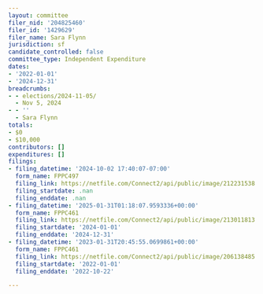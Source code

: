 ```yaml
---
layout: committee
filer_nid: '204825460'
filer_id: '1429629'
filer_name: Sara Flynn
jurisdiction: sf
candidate_controlled: false
committee_type: Independent Expenditure
dates:
- '2022-01-01'
- '2024-12-31'
breadcrumbs:
- - elections/2024-11-05/
  - Nov 5, 2024
- - ''
  - Sara Flynn
totals:
- $0
- $10,000
contributors: []
expenditures: []
filings:
- filing_datetime: '2024-10-02 17:40:07-07:00'
  form_name: FPPC497
  filing_link: https://netfile.com/Connect2/api/public/image/212231538
  filing_startdate: .nan
  filing_enddate: .nan
- filing_datetime: '2025-01-31T01:18:07.9593336+00:00'
  form_name: FPPC461
  filing_link: https://netfile.com/Connect2/api/public/image/213011813
  filing_startdate: '2024-01-01'
  filing_enddate: '2024-12-31'
- filing_datetime: '2023-01-31T20:45:55.0699861+00:00'
  form_name: FPPC461
  filing_link: https://netfile.com/Connect2/api/public/image/206138485
  filing_startdate: '2022-01-01'
  filing_enddate: '2022-10-22'

---
```

